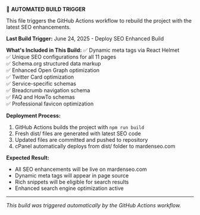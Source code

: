🚀 **AUTOMATED BUILD TRIGGER**

This file triggers the GitHub Actions workflow to rebuild the project with the latest SEO enhancements.

**Last Build Trigger:** June 24, 2025 - Deploy SEO Enhanced Build

**What's Included in This Build:**
✅ Dynamic meta tags via React Helmet  
✅ Unique SEO configurations for all 11 pages  
✅ Schema.org structured data markup  
✅ Enhanced Open Graph optimization  
✅ Twitter Card optimization  
✅ Service-specific schemas  
✅ Breadcrumb navigation schema  
✅ FAQ and HowTo schemas  
✅ Professional favicon optimization  

**Deployment Process:**
1. GitHub Actions builds the project with `npm run build`
2. Fresh dist/ files are generated with latest SEO code
3. Updated files are committed and pushed to repository
4. cPanel automatically deploys from dist/ folder to mardenseo.com

**Expected Result:**
- All SEO enhancements will be live on mardenseo.com
- Dynamic meta tags will appear in page source
- Rich snippets will be eligible for search results
- Enhanced search engine optimization active

---
*This build was triggered automatically by the GitHub Actions workflow.*
